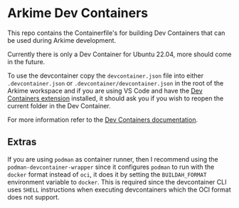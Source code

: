 # Arkime Dev Containers

This repo contains the Containerfile's for building Dev Containers that can be used during Arkime development.

Currently there is only a Dev Container for Ubuntu 22.04, more should come in the future.

To use the devcontainer copy the `devcontainer.json` file into either `.devcontainer.json` or `.devcontainer/devcontainer.json`
in the root of the Arkime workspace and if you are using VS Code and have the [Dev Containers extension](https://marketplace.visualstudio.com/items?itemName=ms-vscode-remote.remote-containers) installed, it should ask you if you wish to reopen the current folder in the Dev Container.

For more information refer to the [Dev Containers documentation](https://code.visualstudio.com/docs/devcontainers/containers).

## Extras

If you are using `podman` as container runner, then I recommend using the `podman-devcontainer-wrapper` since it configures `podman` to run with the `docker` format instead of `oci`, it does it by setting the `BUILDAH_FORMAT` environment variable to `docker`.
This is required since the devcontainer CLI uses `SHELL` instructions when executing devcontainers which the OCI format does not support.